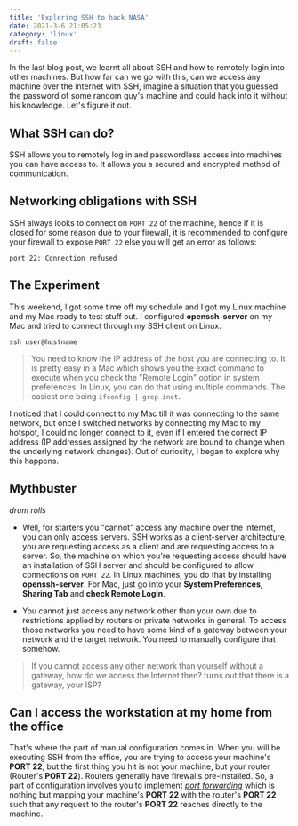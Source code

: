 ```yaml
---
title: 'Exploring SSH to hack NASA'
date: 2021-3-6 21:05:23
category: 'linux'
draft: false
---
```


In the last blog post, we learnt all about SSH and how to remotely login
into other machines. But how far can we go with this, can we access any machine over the internet with SSH, imagine a situation that you guessed the password of some random guy's machine and could hack into it without his knowledge. Let's figure it out.

## What SSH can do?
SSH allows you to remotely log in and passwordless access into machines you can have access to. It allows you a secured and encrypted method of communication.

## Networking obligations with SSH
SSH always looks to connect on `PORT 22` of the machine, hence if it is closed for some reason due to your firewall, it is recommended to configure your firewall to expose `PORT 22` else you will get an error as follows:
```
port 22: Connection refused
```

## The Experiment
This weekend, I got some time off my schedule and I got my Linux machine and my Mac ready to test stuff out. I configured **openssh-server** on my Mac and tried to connect through my SSH client on Linux.
```
ssh user@hostname
```
> You need to know the IP address of the host you are connecting to. It is pretty easy in a Mac which shows you the exact command to execute when you check the "Remote Login" option in system preferences. In Linux, you can do that using multiple commands. The easiest one being `ifconfig | grep inet`.
 
I noticed that I could connect to my Mac till it was connecting to the same network, but once I switched networks by connecting my Mac to my hotspot, I could no longer connect to it, even if I entered the correct IP address (IP addresses assigned by the network are bound to change when the underlying network changes). Out of curiosity, I began to explore why this happens.

## Mythbuster

*drum rolls*
- Well, for starters you "cannot" access any machine over the internet, you can only access servers. SSH works as a client-server architecture, you are requesting access as a client and are requesting access to a server. So, the machine on which you're requesting access should have an installation of SSH server and should be configured to allow connections on `PORT 22`. In Linux machines, you do that by installing **openssh-server**.
For Mac, just go into your **System Preferences, Sharing Tab** and **check Remote Login**.

- You cannot just access any network other than your own due to restrictions applied by routers or private networks in general. To access those networks you need to have some kind of a gateway between your network and the target network. You need to manually configure that somehow.

> If you cannot access any other network than yourself without a gateway, how do we access the Internet then? turns out that there is a gateway, your ISP?

## Can I access the workstation at my home from the office
That's where the part of manual configuration comes in. When you will be executing SSH from the office, you are trying to access your machine's **PORT 22**, but the first thing you hit is not your machine, but your router (Router's **PORT 22**). Routers generally have firewalls pre-installed. So, a part of configuration involves you to implement *[port forwarding](https://en.wikipedia.org/wiki/Port_forwarding)* which is nothing but mapping your machine's **PORT 22** with the router's **PORT 22** such that any request to the router's **PORT 22** reaches directly to the machine.
